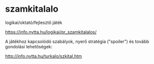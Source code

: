 # szamkitalalo
logikai/oktató/fejlesztő játék

https://info.nytta.hu/logikai/pr_szamkitalalos/

A játékhoz kapcsolódó szabályok, nyerő stratégia ("spoiler") és tovább gondolási lehetőségek:

http://info.nytta.hu/turkalo/szkital.htm

